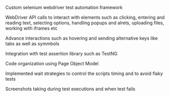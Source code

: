 Custom selenium webdriver test automation framework

WebDriver API calls to interact with elements such as clicking, entering
and reading text, selecting options, handling popups and alrets, uploading files,
working with iframes etc

Advance interactions such as hovering and sending alternative keys like tabs as well as symmbols

Integration with test assertion library such as TestNG

Code organization using Page Object Model

Implemented wait strategies to control the scripts timing and to avoid flaky tests

Screenshots taking during test executions and when test fails
